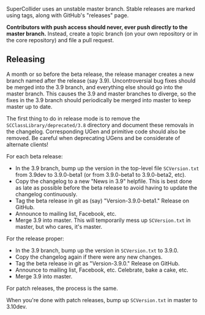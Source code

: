SuperCollider uses an unstable master branch. Stable releases are marked using tags, along with GitHub's "releases" page.

**Contributors with push access should never, ever push directly to the master branch.** Instead, create a topic branch (on your own repository or in the core repository) and file a pull request.

## Releasing ##

A month or so before the beta release, the release manager creates a new branch named after the release (say 3.9). Uncontroversial bug fixes should be merged into the 3.9 branch, and everything else should go into the master branch. This causes the 3.9 and master branches to diverge, so the fixes in the 3.9 branch should periodically be merged into master to keep master up to date.

The first thing to do in release mode is to remove the `SCClassLibrary/deprecated/3.8` directory and document these removals in the changelog. Corresponding UGen and primitive code should also be removed. Be careful when deprecating UGens and be considerate of alternate clients!

For each beta release:

- In the 3.9 branch, bump up the version in the top-level file `SCVersion.txt` from 3.9dev to 3.9.0-beta1 (or from 3.9.0-beta1 to 3.9.0-beta2, etc).
- Copy the changelog to a new "News in 3.9" helpfile. This is best done as late as possible before the beta release to avoid having to update the changelog continuously.
- Tag the beta release in git as (say) "Version-3.9.0-beta1." Release on GitHub.
- Announce to mailing list, Facebook, etc.
- Merge 3.9 into master. This will temporarily mess up `SCVersion.txt` in master, but who cares, it's master.

For the release proper:

- In the 3.9 branch, bump up the version in `SCVersion.txt` to 3.9.0.
- Copy the changelog again if there were any new changes.
- Tag the beta release in git as "Version-3.9.0." Release on GitHub.
- Announce to mailing list, Facebook, etc. Celebrate, bake a cake, etc.
- Merge 3.9 into master.

For patch releases, the process is the same.

When you're done with patch releases, bump up `SCVersion.txt` in master to 3.10dev.